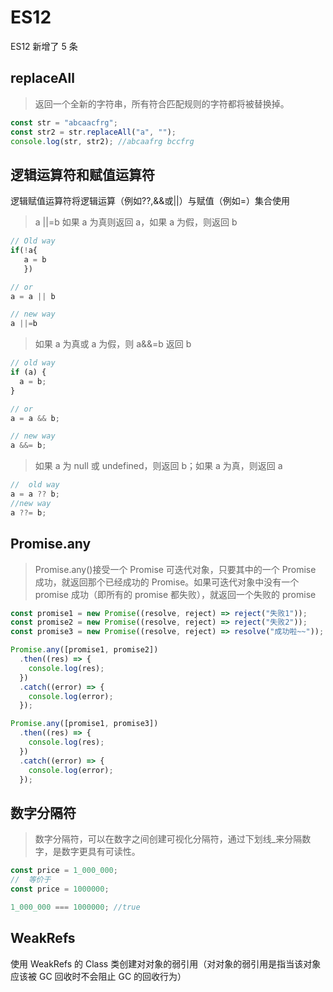 # ES12

ES12 新增了 5 条

## replaceAll

> 返回一个全新的字符串，所有符合匹配规则的字符都将被替换掉。

```js
const str = "abcaacfrg";
const str2 = str.replaceAll("a", "");
console.log(str, str2); //abcaafrg bccfrg
```

## 逻辑运算符和赋值运算符

逻辑赋值运算符将逻辑运算（例如??,&&或||）与赋值（例如=）集合使用

> a ||=b 如果 a 为真则返回 a，如果 a 为假，则返回 b

```js
// Old way
if(!a{
   a = b
   })

// or
a = a || b

// new way
a ||=b
```

> 如果 a 为真或 a 为假，则 a&&=b 返回 b

```js
// old way
if (a) {
  a = b;
}

// or
a = a && b;

// new way
a &&= b;
```

> 如果 a 为 null 或 undefined，则返回 b；如果 a 为真，则返回 a

```js
//	old way
a = a ?? b;
//new way
a ??= b;
```

## Promise.any

> Promise.any()接受一个 Promise 可迭代对象，只要其中的一个 Promise 成功，就返回那个已经成功的 Promise。如果可迭代对象中没有一个 promise 成功（即所有的 promise 都失败），就返回一个失败的 promise

```js
const promise1 = new Promise((resolve, reject) => reject("失败1"));
const promise2 = new Promise((resolve, reject) => reject("失败2"));
const promise3 = new Promise((resolve, reject) => resolve("成功啦~~"));

Promise.any([promise1, promise2])
  .then((res) => {
    console.log(res);
  })
  .catch((error) => {
    console.log(error);
  });

Promise.any([promise1, promise3])
  .then((res) => {
    console.log(res);
  })
  .catch((error) => {
    console.log(error);
  });
```

## 数字分隔符

> 数字分隔符，可以在数字之间创建可视化分隔符，通过下划线\_来分隔数字，是数字更具有可读性。

```js
const price = 1_000_000;
//	等价于
const price = 1000000;

1_000_000 === 1000000; //true
```

## WeakRefs

使用 WeakRefs 的 Class 类创建对对象的弱引用（对对象的弱引用是指当该对象应该被 GC 回收时不会阻止 GC 的回收行为）
